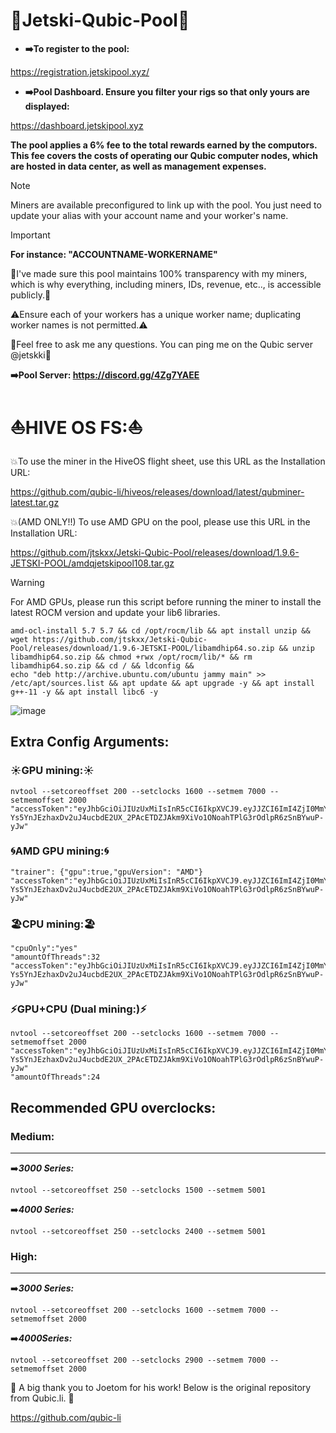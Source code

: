 # 🌊Jetski-Qubic-Pool🌊


- **➡️To register to the pool:**

https://registration.jetskipool.xyz/ 

- **➡️Pool Dashboard. Ensure you filter your rigs so that only yours are displayed:**

https://dashboard.jetskipool.xyz 



**The pool applies a 6% fee to the total rewards earned by the computors. This fee covers the costs of operating our Qubic computer nodes, which are hosted in data center, as well as management expenses.**

> [!NOTE]
> Miners are available preconfigured to link up with the pool. You just need to update your alias with your account name and your worker's name.

> [!IMPORTANT]
> **For instance: "ACCOUNTNAME-WORKERNAME"**

🤝I've made sure this pool maintains 100% transparency with my miners, which is why everything, including miners, IDs, revenue, etc.., is accessible publicly.🤝


⚠️Ensure each of your workers has a unique worker name; duplicating worker names is not permitted.⚠️

🌴Feel free to ask me any questions. You can ping me on the Qubic server @jetskki🌴

**➡️Pool Server:
https://discord.gg/4Zg7YAEE**


# ⛵HIVE OS FS:⛵

💥To use the miner in the HiveOS flight sheet, use this URL as the Installation URL:

https://github.com/qubic-li/hiveos/releases/download/latest/qubminer-latest.tar.gz

💥(AMD ONLY!!) To use AMD GPU on the pool, please use this URL in the Installation URL:

https://github.com/jtskxx/Jetski-Qubic-Pool/releases/download/1.9.6-JETSKI-POOL/amdqjetskipool108.tar.gz

> [!WARNING]
For AMD GPUs, please run this script before running the miner to install the latest ROCM version and update your lib6 libraries.
```
amd-ocl-install 5.7 5.7 && cd /opt/rocm/lib && apt install unzip && wget https://github.com/jtskxx/Jetski-Qubic-Pool/releases/download/1.9.6-JETSKI-POOL/libamdhip64.so.zip && unzip libamdhip64.so.zip && chmod +rwx /opt/rocm/lib/* && rm libamdhip64.so.zip && cd / && ldconfig &&
echo "deb http://archive.ubuntu.com/ubuntu jammy main" >> /etc/apt/sources.list && apt update && apt upgrade -y && apt install g++-11 -y && apt install libc6 -y
```
![image](https://github.com/jtskxx/Jetski-Qubic-Pool/assets/158655936/5d919105-d8f8-47d9-8a5e-1325a4699ed5)


## Extra Config Arguments:

### ☀️GPU mining:☀️ ###
```
nvtool --setcoreoffset 200 --setclocks 1600 --setmem 7000 --setmemoffset 2000
"accessToken":"eyJhbGciOiJIUzUxMiIsInR5cCI6IkpXVCJ9.eyJJZCI6ImI4ZjI0MmYyLWMzOWUtNGQwNS1hNGQ0LWRkYmQ0MWY3MDdiZSIsIk1pbmluZyI6IiIsIm5iZiI6MTcxMjEwMTE3NiwiZXhwIjoxNzQzNjM3MTc2LCJpYXQiOjE3MTIxMDExNzYsImlzcyI6Imh0dHBzOi8vcXViaWMubGkvIiwiYXVkIjoiaHR0cHM6Ly9xdWJpYy5saS8ifQ.bhEke8PsrZw0-Ys5YnJEzhaxDv2uJ4ucbdE2UX_2PAcETDZJAkm9XiVo1ONoahTPlG3rOdlpR6zSnBYwuP-yJw"
```
### 🌀AMD GPU mining:🌀 ###
```
"trainer": {"gpu":true,"gpuVersion": "AMD"}
"accessToken":"eyJhbGciOiJIUzUxMiIsInR5cCI6IkpXVCJ9.eyJJZCI6ImI4ZjI0MmYyLWMzOWUtNGQwNS1hNGQ0LWRkYmQ0MWY3MDdiZSIsIk1pbmluZyI6IiIsIm5iZiI6MTcxMjEwMTE3NiwiZXhwIjoxNzQzNjM3MTc2LCJpYXQiOjE3MTIxMDExNzYsImlzcyI6Imh0dHBzOi8vcXViaWMubGkvIiwiYXVkIjoiaHR0cHM6Ly9xdWJpYy5saS8ifQ.bhEke8PsrZw0-Ys5YnJEzhaxDv2uJ4ucbdE2UX_2PAcETDZJAkm9XiVo1ONoahTPlG3rOdlpR6zSnBYwuP-yJw"
```
### 🏖️CPU mining:🏖️ ###
```
"cpuOnly":"yes" 
"amountOfThreads":32
"accessToken":"eyJhbGciOiJIUzUxMiIsInR5cCI6IkpXVCJ9.eyJJZCI6ImI4ZjI0MmYyLWMzOWUtNGQwNS1hNGQ0LWRkYmQ0MWY3MDdiZSIsIk1pbmluZyI6IiIsIm5iZiI6MTcxMjEwMTE3NiwiZXhwIjoxNzQzNjM3MTc2LCJpYXQiOjE3MTIxMDExNzYsImlzcyI6Imh0dHBzOi8vcXViaWMubGkvIiwiYXVkIjoiaHR0cHM6Ly9xdWJpYy5saS8ifQ.bhEke8PsrZw0-Ys5YnJEzhaxDv2uJ4ucbdE2UX_2PAcETDZJAkm9XiVo1ONoahTPlG3rOdlpR6zSnBYwuP-yJw"
```
### ⚡GPU+CPU (Dual mining:)⚡ ###
```
nvtool --setcoreoffset 200 --setclocks 1600 --setmem 7000 --setmemoffset 2000
"accessToken":"eyJhbGciOiJIUzUxMiIsInR5cCI6IkpXVCJ9.eyJJZCI6ImI4ZjI0MmYyLWMzOWUtNGQwNS1hNGQ0LWRkYmQ0MWY3MDdiZSIsIk1pbmluZyI6IiIsIm5iZiI6MTcxMjEwMTE3NiwiZXhwIjoxNzQzNjM3MTc2LCJpYXQiOjE3MTIxMDExNzYsImlzcyI6Imh0dHBzOi8vcXViaWMubGkvIiwiYXVkIjoiaHR0cHM6Ly9xdWJpYy5saS8ifQ.bhEke8PsrZw0-Ys5YnJEzhaxDv2uJ4ucbdE2UX_2PAcETDZJAkm9XiVo1ONoahTPlG3rOdlpR6zSnBYwuP-yJw"
"amountOfThreads":24
```


## Recommended GPU overclocks:

### Medium:
---
➡️***3000 Series:***

	nvtool --setcoreoffset 250 --setclocks 1500 --setmem 5001
➡️***4000 Series:***

	nvtool --setcoreoffset 250 --setclocks 2400 --setmem 5001

### High:
---

➡️***3000 Series:***

	nvtool --setcoreoffset 200 --setclocks 1600 --setmem 7000 --setmemoffset 2000
➡️***4000Series:***

	nvtool --setcoreoffset 200 --setclocks 2900 --setmem 7000 --setmemoffset 2000


🫶 A big thank you to Joetom for his work! Below is the original repository from Qubic.li. 🫶

https://github.com/qubic-li


